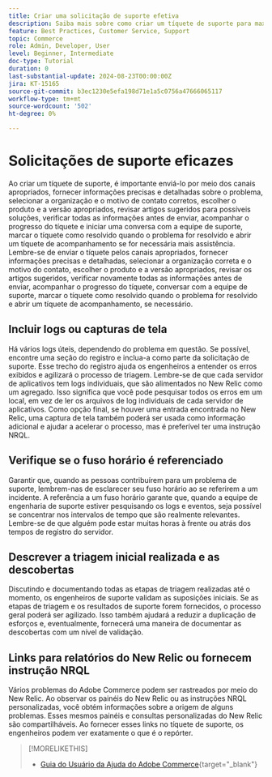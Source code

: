 ```yaml
---
title: Criar uma solicitação de suporte efetiva
description: Saiba mais sobre como criar um tíquete de suporte para maximizar a eficiência da solicitação.
feature: Best Practices, Customer Service, Support
topic: Commerce
role: Admin, Developer, User
level: Beginner, Intermediate
doc-type: Tutorial
duration: 0
last-substantial-update: 2024-08-23T00:00:00Z
jira: KT-15165
source-git-commit: b3ec1230e5efa198d71e1a5c0756a47666065117
workflow-type: tm+mt
source-wordcount: '502'
ht-degree: 0%

---
```



# Solicitações de suporte eficazes

Ao criar um tíquete de suporte, é importante enviá-lo por meio dos canais apropriados, fornecer informações precisas e detalhadas sobre o problema, selecionar a organização e o motivo de contato corretos, escolher o produto e a versão apropriados, revisar artigos sugeridos para possíveis soluções, verificar todas as informações antes de enviar, acompanhar o progresso do tíquete e iniciar uma conversa com a equipe de suporte, marcar o tíquete como resolvido quando o problema for resolvido e abrir um tíquete de acompanhamento se for necessária mais assistência. &#x200B; Lembre-se de enviar o tíquete pelos canais apropriados, fornecer informações precisas e detalhadas, selecionar a organização correta e o motivo do contato, escolher o produto e a versão apropriados, revisar os artigos sugeridos, verificar novamente todas as informações antes de enviar, acompanhar o progresso do tíquete, conversar com a equipe de suporte, marcar o tíquete como resolvido quando o problema for resolvido e abrir um tíquete de acompanhamento, se necessário. &#x200B;

## Incluir logs ou capturas de tela

Há vários logs úteis, dependendo do problema em questão. Se possível, encontre uma seção do registro e inclua-a como parte da solicitação de suporte. Esse trecho do registro ajuda os engenheiros a entender os erros exibidos e agilizará o processo de triagem. Lembre-se de que cada servidor de aplicativos tem logs individuais, que são alimentados no New Relic como um agregado.  Isso significa que você pode pesquisar todos os erros em um local, em vez de ler os arquivos de log individuais de cada servidor de aplicativos. Como opção final, se houver uma entrada encontrada no New Relic, uma captura de tela também poderá ser usada como informação adicional e ajudar a acelerar o processo, mas é preferível ter uma instrução NRQL.

## Verifique se o fuso horário é referenciado

Garantir que, quando as pessoas contribuírem para um problema de suporte, lembrem-nas de esclarecer seu fuso horário ao se referirem a um incidente. A referência a um fuso horário garante que, quando a equipe de engenharia de suporte estiver pesquisando os logs e eventos, seja possível se concentrar nos intervalos de tempo que são realmente relevantes. Lembre-se de que alguém pode estar muitas horas à frente ou atrás dos tempos de registro do servidor.

## Descrever a triagem inicial realizada e as descobertas

Discutindo e documentando todas as etapas de triagem realizadas até o momento, os engenheiros de suporte validam as suposições iniciais. Se as etapas de triagem e os resultados de suporte forem fornecidos, o processo geral poderá ser agilizado. Isso também ajudará a reduzir a duplicação de esforços e, eventualmente, fornecerá uma maneira de documentar as descobertas com um nível de validação.

## Links para relatórios do New Relic ou fornecem instrução NRQL

Vários problemas do Adobe Commerce podem ser rastreados por meio do New Relic. Ao observar os painéis do New Relic ou as instruções NRQL personalizadas, você obtém informações sobre a origem de alguns problemas. Esses mesmos painéis e consultas personalizadas do New Relic são compartilháveis. Ao fornecer esses links no tíquete de suporte, os engenheiros podem ver exatamente o que é o repórter.

>[!MORELIKETHIS]
> 
> - [Guia do Usuário da Ajuda do Adobe Commerce](https://experienceleague.adobe.com/en/docs/commerce-knowledge-base/kb/help-center-guide/magento-help-center-user-guide){target="_blank"}
